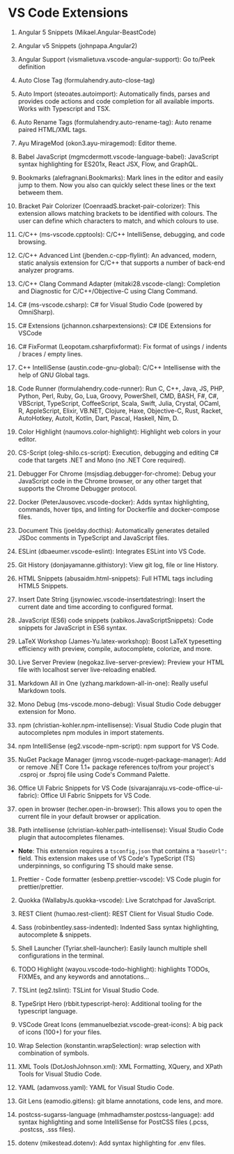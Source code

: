 # VS Code Extensions

1. Angular 5 Snippets (Mikael.Angular-BeastCode)

1. Angular v5 Snippets (johnpapa.Angular2)

1. Angular Support (vismalietuva.vscode-angular-support): Go to/Peek definition

1. Auto Close Tag (formulahendry.auto-close-tag)

1. Auto Import (steoates.autoimport): Automatically finds, parses and provides code actions and code completion for all available imports. Works with Typescript and TSX.

1. Auto Rename Tags (formulahendry.auto-rename-tag): Auto rename paired HTML/XML tags.

1. Ayu MirageMod (okon3.ayu-miragemod): Editor theme.

1. Babel JavaScript (mgmcdermott.vscode-language-babel): JavaScript syntax highlighting for ES201x, React JSX, Flow, and GraphQL.

1. Bookmarks (alefragnani.Bookmarks): Mark lines in the editor and easily jump to them. Now you also can quickly select these lines or the text betweem them.

1. Bracket Pair Colorizer (CoenraadS.bracket-pair-colorizer): This extension allows matching brackets to be identified with colours. The user can define which characters to match, and which colours to use.

1. C/C++ (ms-vscode.cpptools): C/C++ IntelliSense, debugging, and code browsing.

1. C/C++ Advanced Lint (jbenden.c-cpp-flylint): An advanced, modern, static analysis extension for C/C++ that supports a number of back-end analyzer programs.

1. C/C++ Clang Command Adapter (mitaki28.vscode-clang): Completion and Diagnostic for C/C++/Objective-C using Clang Command.

1. C# (ms-vscode.csharp): C# for Visual Studio Code (powered by OmniSharp).

1. C# Extensions (jchannon.csharpextensions): C# IDE Extensions for VSCode

1. C# FixFormat (Leopotam.csharpfixformat): Fix format of usings / indents / braces / empty lines.

1. C++ IntelliSense (austin.code-gnu-global): C/C++ Intellisense with the help of GNU Global tags.

1. Code Runner (formulahendry.code-runner): Run C, C++, Java, JS, PHP, Python, Perl, Ruby, Go, Lua, Groovy, PowerShell, CMD, BASH, F#, C#, VBScript, TypeScript, CoffeeScript, Scala, Swift, Julia, Crystal, OCaml, R, AppleScript, Elixir, VB.NET, Clojure, Haxe, Objective-C, Rust, Racket, AutoHotkey, AutoIt, Kotlin, Dart, Pascal, Haskell, Nim, D.

1. Color Highlight (naumovs.color-highlight): Highlight web colors in your editor.

1. CS-Script (oleg-shilo.cs-script): Execution, debugging and editing C# code that targets .NET and Mono (no .NET Core required).

1. Debugger For Chrome (msjsdiag.debugger-for-chrome): Debug your JavaScript code in the Chrome browser, or any other target that supports the Chrome Debugger protocol.

1. Docker (PeterJausovec.vscode-docker): Adds syntax highlighting, commands, hover tips, and linting for Dockerfile and docker-compose files.

1. Document This (joelday.docthis): Automatically generates detailed JSDoc comments in TypeScript and JavaScript files.

1. ESLint (dbaeumer.vscode-eslint): Integrates ESLint into VS Code.

1. Git History (donjayamanne.githistory): View git log, file or line History.

1. HTML Snippets (abusaidm.html-snippets): Full HTML tags including HTML5 Snippets.

1. Insert Date String (jsynowiec.vscode-insertdatestring): Insert the current date and time according to configured format.

1. JavaScript (ES6) code snippets (xabikos.JavaScriptSnippets): Code snippets for JavaScript in ES6 syntax.

1. LaTeX Workshop (James-Yu.latex-workshop): Boost LaTeX typesetting efficiency with preview, compile, autocomplete, colorize, and more.

1. Live Server Preview (negokaz.live-server-preview): Preview your HTML file with localhost server live-reloading enabled.

1. Markdown All in One (yzhang.markdown-all-in-one): Really useful Markdown tools.

1. Mono Debug (ms-vscode.mono-debug): Visual Studio Code debugger extension for Mono.

1. npm (christian-kohler.npm-intellisense): Visual Studio Code plugin that autocompletes npm modules in import statements.

1. npm IntelliSense (eg2.vscode-npm-script): npm support for VS Code.

1. NuGet Package Manager (jmrog.vscode-nuget-package-manager): Add or remove .NET Core 1.1+ package references to/from your project's .csproj or .fsproj file using Code's Command Palette.

1. Office UI Fabric Snippets for VS Code (sivarajanraju.vs-code-office-ui-fabric): Office UI Fabric Snippets for VS Code.

1. open in browser (techer.open-in-browser): This allows you to open the current file in your default browser or application.

1. Path intellisense (christian-kohler.path-intellisense): Visual Studio Code plugin that autocompletes filenames.

* **Note**: This extension requires a `tsconfig,json` that contains a `"baseUrl":` field. This extension makes use of VS Code's TypeScript (TS) underpinnings, so configuring TS should make sense.

1. Prettier - Code formatter (esbenp.prettier-vscode): VS Code plugin for prettier/prettier.

1. Quokka (WallabyJs.quokka-vscode): Live Scratchpad for JavaScript.

1. REST Client (humao.rest-client): REST Client for Visual Studio Code.

1. Sass (robinbentley.sass-indented): Indented Sass syntax highlighting, autocomplete & snippets.

1. Shell Launcher (Tyriar.shell-launcher): Easily launch multiple shell configurations in the terminal.

1. TODO Highlight (wayou.vscode-todo-highlight): highlights TODOs, FIXMEs, and any keywords and annotations...

1. TSLint (eg2.tslint): TSLint for Visual Studio Code.

1. TypeSript Hero (rbbit.typescript-hero): Additional tooling for the typescript language.

1. VSCode Great Icons (emmanuelbeziat.vscode-great-icons): A big pack of icons (100+) for your files.

1. Wrap Selection (konstantin.wrapSelection): wrap selection with combination of symbols.

1. XML Tools (DotJoshJohnson.xml): XML Formatting, XQuery, and XPath Tools for Visual Studio Code.

1. YAML (adamvoss.yaml): YAML for Visual Studio Code.

1. Git Lens (eamodio.gitlens): git blame annotations, code lens, and more.

1. postcss-sugarss-language (mhmadhamster.postcss-language): add syntax highlighting and some IntelliSense for PostCSS files (.pcss, .postcss, .sss files).

1. dotenv (mikestead.dotenv): Add syntax highlighting for .env files.
